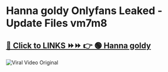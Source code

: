 
 # Hanna goldy Onlyfans Leaked - Update Files vm7m8

## <h2><a href="https://clipsfans.com/Hanna_goldy&ref=git">🔗 Click to LINKS ⏩⏩ 👉 🟢 Hanna goldy </a></h2>

<a href="https://clipsfans.com/Hanna_goldy&ref=git" rel="nofollow" data-target="animated-image.originalLink"><img src="https://i.ibb.co.com/xMMVF88/686577567.gif" alt="Viral Video Original" style="max-width: 100%; display: inline-block;" data-target="animated-image.originalImage"></a>

